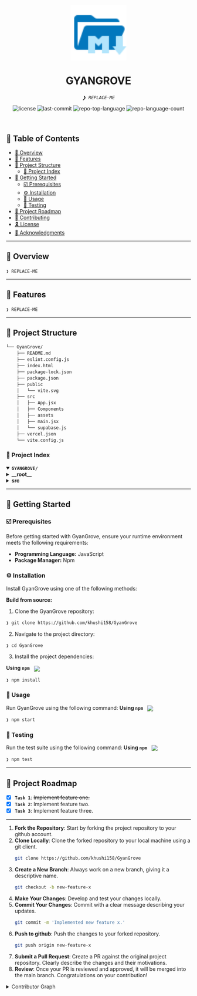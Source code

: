 <p align="center">
    <img src="https://raw.githubusercontent.com/PKief/vscode-material-icon-theme/ec559a9f6bfd399b82bb44393651661b08aaf7ba/icons/folder-markdown-open.svg" align="center" width="30%">
</p>
<p align="center"><h1 align="center">GYANGROVE</h1></p>
<p align="center">
	<em><code>❯ REPLACE-ME</code></em>
</p>
<p align="center">
	<img src="https://img.shields.io/github/license/khushi158/GyanGrove?style=default&logo=opensourceinitiative&logoColor=white&color=00ff86" alt="license">
	<img src="https://img.shields.io/github/last-commit/khushi158/GyanGrove?style=default&logo=git&logoColor=white&color=00ff86" alt="last-commit">
	<img src="https://img.shields.io/github/languages/top/khushi158/GyanGrove?style=default&color=00ff86" alt="repo-top-language">
	<img src="https://img.shields.io/github/languages/count/khushi158/GyanGrove?style=default&color=00ff86" alt="repo-language-count">
</p>
<p align="center"><!-- default option, no dependency badges. -->
</p>
<p align="center">
	<!-- default option, no dependency badges. -->
</p>
<br>

## 🔗 Table of Contents

- [📍 Overview](#-overview)
- [👾 Features](#-features)
- [📁 Project Structure](#-project-structure)
  - [📂 Project Index](#-project-index)
- [🚀 Getting Started](#-getting-started)
  - [☑️ Prerequisites](#-prerequisites)
  - [⚙️ Installation](#-installation)
  - [🤖 Usage](#🤖-usage)
  - [🧪 Testing](#🧪-testing)
- [📌 Project Roadmap](#-project-roadmap)
- [🔰 Contributing](#-contributing)
- [🎗 License](#-license)
- [🙌 Acknowledgments](#-acknowledgments)

---

## 📍 Overview

<code>❯ REPLACE-ME</code>

---

## 👾 Features

<code>❯ REPLACE-ME</code>

---

## 📁 Project Structure

```sh
└── GyanGrove/
    ├── README.md
    ├── eslint.config.js
    ├── index.html
    ├── package-lock.json
    ├── package.json
    ├── public
    │   └── vite.svg
    ├── src
    │   ├── App.jsx
    │   ├── Components
    │   ├── assets
    │   ├── main.jsx
    │   └── supabase.js
    ├── vercel.json
    └── vite.config.js
```


### 📂 Project Index
<details open>
	<summary><b><code>GYANGROVE/</code></b></summary>
	<details> <!-- __root__ Submodule -->
		<summary><b>__root__</b></summary>
		<blockquote>
			<table>
			<tr>
				<td><b><a href='https://github.com/khushi158/GyanGrove/blob/master/package-lock.json'>package-lock.json</a></b></td>
				<td><code>❯ REPLACE-ME</code></td>
			</tr>
			<tr>
				<td><b><a href='https://github.com/khushi158/GyanGrove/blob/master/vercel.json'>vercel.json</a></b></td>
				<td><code>❯ REPLACE-ME</code></td>
			</tr>
			<tr>
				<td><b><a href='https://github.com/khushi158/GyanGrove/blob/master/vite.config.js'>vite.config.js</a></b></td>
				<td><code>❯ REPLACE-ME</code></td>
			</tr>
			<tr>
				<td><b><a href='https://github.com/khushi158/GyanGrove/blob/master/package.json'>package.json</a></b></td>
				<td><code>❯ REPLACE-ME</code></td>
			</tr>
			<tr>
				<td><b><a href='https://github.com/khushi158/GyanGrove/blob/master/index.html'>index.html</a></b></td>
				<td><code>❯ REPLACE-ME</code></td>
			</tr>
			<tr>
				<td><b><a href='https://github.com/khushi158/GyanGrove/blob/master/eslint.config.js'>eslint.config.js</a></b></td>
				<td><code>❯ REPLACE-ME</code></td>
			</tr>
			</table>
		</blockquote>
	</details>
	<details> <!-- src Submodule -->
		<summary><b>src</b></summary>
		<blockquote>
			<table>
			<tr>
				<td><b><a href='https://github.com/khushi158/GyanGrove/blob/master/src/supabase.js'>supabase.js</a></b></td>
				<td><code>❯ REPLACE-ME</code></td>
			</tr>
			<tr>
				<td><b><a href='https://github.com/khushi158/GyanGrove/blob/master/src/App.jsx'>App.jsx</a></b></td>
				<td><code>❯ REPLACE-ME</code></td>
			</tr>
			<tr>
				<td><b><a href='https://github.com/khushi158/GyanGrove/blob/master/src/main.jsx'>main.jsx</a></b></td>
				<td><code>❯ REPLACE-ME</code></td>
			</tr>
			</table>
			<details>
				<summary><b>Components</b></summary>
				<blockquote>
					<table>
					<tr>
						<td><b><a href='https://github.com/khushi158/GyanGrove/blob/master/src/Components/RootRedirect.jsx'>RootRedirect.jsx</a></b></td>
						<td><code>❯ REPLACE-ME</code></td>
					</tr>
					<tr>
						<td><b><a href='https://github.com/khushi158/GyanGrove/blob/master/src/Components/NavBar.jsx'>NavBar.jsx</a></b></td>
						<td><code>❯ REPLACE-ME</code></td>
					</tr>
					</table>
					<details>
						<summary><b>Authentication</b></summary>
						<blockquote>
							<table>
							<tr>
								<td><b><a href='https://github.com/khushi158/GyanGrove/blob/master/src/Components/Authentication/Signup.jsx'>Signup.jsx</a></b></td>
								<td><code>❯ REPLACE-ME</code></td>
							</tr>
							<tr>
								<td><b><a href='https://github.com/khushi158/GyanGrove/blob/master/src/Components/Authentication/Signin.jsx'>Signin.jsx</a></b></td>
								<td><code>❯ REPLACE-ME</code></td>
							</tr>
							</table>
						</blockquote>
					</details>
					<details>
						<summary><b>Home</b></summary>
						<blockquote>
							<table>
							<tr>
								<td><b><a href='https://github.com/khushi158/GyanGrove/blob/master/src/Components/Home/InventoryTable.jsx'>InventoryTable.jsx</a></b></td>
								<td><code>❯ REPLACE-ME</code></td>
							</tr>
							<tr>
								<td><b><a href='https://github.com/khushi158/GyanGrove/blob/master/src/Components/Home/EditItemDialog.jsx'>EditItemDialog.jsx</a></b></td>
								<td><code>❯ REPLACE-ME</code></td>
							</tr>
							<tr>
								<td><b><a href='https://github.com/khushi158/GyanGrove/blob/master/src/Components/Home/AddItemDialog.jsx'>AddItemDialog.jsx</a></b></td>
								<td><code>❯ REPLACE-ME</code></td>
							</tr>
							<tr>
								<td><b><a href='https://github.com/khushi158/GyanGrove/blob/master/src/Components/Home/LowStockAlerts.jsx'>LowStockAlerts.jsx</a></b></td>
								<td><code>❯ REPLACE-ME</code></td>
							</tr>
							<tr>
								<td><b><a href='https://github.com/khushi158/GyanGrove/blob/master/src/Components/Home/Home.jsx'>Home.jsx</a></b></td>
								<td><code>❯ REPLACE-ME</code></td>
							</tr>
							</table>
						</blockquote>
					</details>
				</blockquote>
			</details>
		</blockquote>
	</details>
</details>

---
## 🚀 Getting Started

### ☑️ Prerequisites

Before getting started with GyanGrove, ensure your runtime environment meets the following requirements:

- **Programming Language:** JavaScript
- **Package Manager:** Npm


### ⚙️ Installation

Install GyanGrove using one of the following methods:

**Build from source:**

1. Clone the GyanGrove repository:
```sh
❯ git clone https://github.com/khushi158/GyanGrove
```

2. Navigate to the project directory:
```sh
❯ cd GyanGrove
```

3. Install the project dependencies:


**Using `npm`** &nbsp; [<img align="center" src="https://img.shields.io/badge/npm-CB3837.svg?style={badge_style}&logo=npm&logoColor=white" />](https://www.npmjs.com/)

```sh
❯ npm install
```




### 🤖 Usage
Run GyanGrove using the following command:
**Using `npm`** &nbsp; [<img align="center" src="https://img.shields.io/badge/npm-CB3837.svg?style={badge_style}&logo=npm&logoColor=white" />](https://www.npmjs.com/)

```sh
❯ npm start
```


### 🧪 Testing
Run the test suite using the following command:
**Using `npm`** &nbsp; [<img align="center" src="https://img.shields.io/badge/npm-CB3837.svg?style={badge_style}&logo=npm&logoColor=white" />](https://www.npmjs.com/)

```sh
❯ npm test
```


---
## 📌 Project Roadmap

- [X] **`Task 1`**: <strike>Implement feature one.</strike>
- [x] **`Task 2`**: Implement feature two.
- [x] **`Task 3`**: Implement feature three.

---


1. **Fork the Repository**: Start by forking the project repository to your github account.
2. **Clone Locally**: Clone the forked repository to your local machine using a git client.
   ```sh
   git clone https://github.com/khushi158/GyanGrove
   ```
3. **Create a New Branch**: Always work on a new branch, giving it a descriptive name.
   ```sh
   git checkout -b new-feature-x
   ```
4. **Make Your Changes**: Develop and test your changes locally.
5. **Commit Your Changes**: Commit with a clear message describing your updates.
   ```sh
   git commit -m 'Implemented new feature x.'
   ```
6. **Push to github**: Push the changes to your forked repository.
   ```sh
   git push origin new-feature-x
   ```
7. **Submit a Pull Request**: Create a PR against the original project repository. Clearly describe the changes and their motivations.
8. **Review**: Once your PR is reviewed and approved, it will be merged into the main branch. Congratulations on your contribution!
</details>

<details closed>
<summary>Contributor Graph</summary>
<br>
<p align="left">
   <a href="https://github.com{/khushi158/GyanGrove/}graphs/contributors">
      <img src="https://contrib.rocks/image?repo=khushi158/GyanGrove">
   </a>
</p>
</details>

